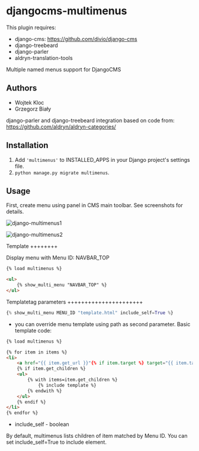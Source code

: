 djangocms-multimenus
====================

This plugin requires:
* django-cms: https://github.com/divio/django-cms
* django-treebeard
* django-parler
* aldryn-translation-tools

Multiple named menus support for DjangoCMS

Authors
-------

* Wojtek Kloc
* Grzegorz Biały

django-parler and django-treebeard integration based on code from:
https://github.com/aldryn/aldryn-categories/

Installation
------------

1. Add `'multimenus'` to INSTALLED_APPS in your Django project's
   settings file.
2. `python manage.py migrate multimenus`.

Usage
-----

First, create menu using panel in CMS main toolbar. See screenshots for details.

![django-multimenus1](https://cloud.githubusercontent.com/assets/186096/25271527/b5685f94-2684-11e7-9d5d-83c7a1a5046c.png)

![django-multimenus2](https://cloud.githubusercontent.com/assets/186096/25271528/b590fa26-2684-11e7-9881-e902ecbaaa36.png)


Template
++++++++

Display menu with Menu ID: NAVBAR_TOP

```html
{% load multimenus %}

<ul>
    {% show_multi_menu "NAVBAR_TOP" %}
</ul>
```

Templatetag parameters
++++++++++++++++++++++

```python
{% show_multi_menu MENU_ID "template.html" include_self=True %}
```

* you can override menu template using path as second parameter. Basic template code:

```html
{% load multimenus %}

{% for item in items %}
<li>
    <a href="{{ item.get_url }}"{% if item.target %} target="{{ item.target }}"{% endif %}>{{ item.title }}</a>
    {% if item.get_children %}
    <ul>
        {% with items=item.get_children %}
            {% include template %}
        {% endwith %}
    </ul>
    {% endif %}
</li>
{% endfor %}
```

* include_self - boolean

By default, multimenus lists children of item matched by Menu ID. You can set include_self=True to include element.
